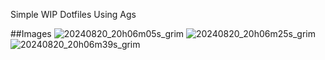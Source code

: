 Simple WIP Dotfiles Using Ags


##Images
![20240820_20h06m05s_grim](https://github.com/user-attachments/assets/00a6fc94-a968-44fb-8eeb-7cf7da17e0f3)
![20240820_20h06m25s_grim](https://github.com/user-attachments/assets/e80eaaf5-3955-43ae-b13f-c5c2baed1560)
![20240820_20h06m39s_grim](https://github.com/user-attachments/assets/4266b337-624c-4638-a56a-e7eb2697989a)
